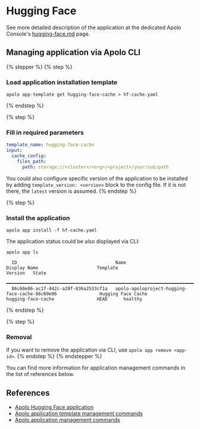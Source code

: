 # Hugging Face

See more detailed description of the application at the dedicated Apolo Console's [hugging-face.md](../../../../apolo-console/apps/installable-apps/available-apps/hugging-face.md "mention") page.

## Managing application via Apolo CLI

{% stepper %}
{% step %}
### Load application installation template

```
apolo app-template get hugging-face-cache > hf-cache.yaml
```
{% endstep %}

{% step %}
### **Fill in required parameters**

```yaml
template_name: hugging-face-cache
input:
  cache_config:
    files_path:
      path: storage://<cluster>/<org>/<project>/your/sub/path
```

You could also configure specific version of the application to be installed by adding `template_version: <version>` block to the config file. If it is not there, the `latest` version is assumed.
{% endstep %}

{% step %}
### Install the application

`apolo app install -f hf-cache.yaml`&#x20;

The application status could be also displayed via CLI:

```
apolo app ls

  ID                                     Name                                                          Display Name                      Template                          Version   State        
 ━━━━━━━━━━━━━━━━━━━━━━━━━━━━━━━━━━━━━━━━━━━━━━━━━━━━━━━━━━━━━━━━━━━━━━━━━━━━━━━━━━━━━━━━━━━━━━━━━━━━━━━━━━━━━━━━━━━━━━━━━━━━━━━━━━━━━━━━━━━━━━━━━━━━━━━━━━━━━━━━━━━━━━━━━━━━━━━━━━━━━━━━━━━━━━━━ 
  86c60e06-ac1f-442c-a20f-836a2533cf1a   apolo-apoloproject-hugging-face-cache-86c60e06                Hugging Face Cache                hugging-face-cache                HEAD      healthy      

```
{% endstep %}

{% step %}
### Removal

If you want to remove the application via CLI, use `apolo app remove <app-id>`.
{% endstep %}
{% endstepper %}

You can find more information for application management commands in the list of references below.

## References

* [Apolo Hugging Face application](../../../../apolo-console/apps/installable-apps/available-apps/hugging-face.md)
* [Apolo application template management commands](https://app.gitbook.com/s/-MOkWy7dB5MDbkSII8iF/commands/app-template)
* [Apolo application management commands](https://app.gitbook.com/s/-MOkWy7dB5MDbkSII8iF/commands/app)

